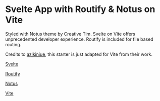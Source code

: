 # Svelte App with Routify & Notus on Vite

Styled with Notus theme by Creative Tim. Svelte on Vite offers unprecedented developer experience. Routify is included for file based routing.

Credits to [azlkiniue](https://github.com/azlkiniue/routify-notus), this starter is just adapted for Vite from their work.

[Svelte](https://svelte.dev/)

[Routify](https://routify.dev/)

[Notus](https://www.creative-tim.com/product/notus-svelte)

[Vite](https://vitejs.dev/)
